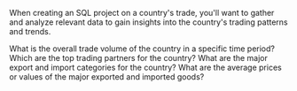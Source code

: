 When creating an SQL project on a country's trade, you'll want to gather and analyze relevant data to gain insights into the country's trading patterns and trends. 


 

What is the overall trade volume of the country in a specific time period?
Which are the top trading partners for the country?
What are the major export and import categories for the country?
What are the average prices or values of the major exported and imported goods?

